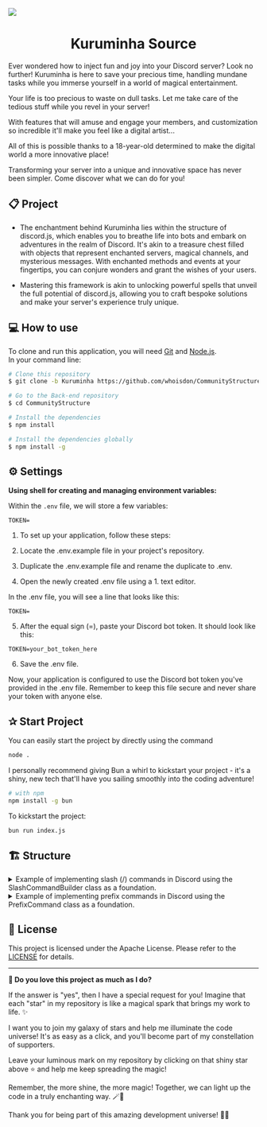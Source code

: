 ![](https://i.imgur.com/itlNpH6.png)

<h1 align="center"> 
	Kuruminha Source
</h1>

Ever wondered how to inject fun and joy into your Discord server? Look no further! Kuruminha is here to save your precious time, handling mundane tasks while you immerse yourself in a world of magical entertainment.

Your life is too precious to waste on dull tasks. Let me take care of the tedious stuff while you revel in your server!

With features that will amuse and engage your members, and customization so incredible it'll make you feel like a digital artist...

All of this is possible thanks to a 18-year-old determined to make the digital world a more innovative place!

Transforming your server into a unique and innovative space has never been simpler. Come discover what we can do for you!

## 📋 Project

* The enchantment behind Kuruminha lies within the structure of discord.js, which enables you to breathe life into bots and embark on adventures in the realm of Discord. It's akin to a treasure chest filled with objects that represent enchanted servers, magical channels, and mysterious messages. With enchanted methods and events at your fingertips, you can conjure wonders and grant the wishes of your users.

* Mastering this framework is akin to unlocking powerful spells that unveil the full potential of discord.js, allowing you to craft bespoke solutions and make your server's experience truly unique. <br>

## 💻 How to use

To clone and run this application, you will need [Git](https://git-scm.com) and  [Node.js](https://nodejs.org/en/download/). 
<br>
In your command line:

```bash
# Clone this repository
$ git clone -b Kuruminha https://github.com/whoisdon/CommunityStructure.git
```
```bash
# Go to the Back-end repository
$ cd CommunityStructure
```
```bash
# Install the dependencies
$ npm install
```
```bash
# Install the dependencies globally
$ npm install -g
```

## ⚙️ Settings

**Using shell for creating and managing environment variables:**

Within the `.env` file, we will store a few variables:

```plaintext
TOKEN=
```

1. To set up your application, follow these steps:

1. Locate the .env.example file in your project's repository.

1. Duplicate the .env.example file and rename the duplicate to .env.

1. Open the newly created .env file using a 1. text editor.

In the .env file, you will see a line that looks like this:

```plaintext
TOKEN=
```
5. After the equal sign (=), paste your Discord bot token. It should look like this:
```plaintext
TOKEN=your_bot_token_here
```
6. Save the .env file.

Now, your application is configured to use the Discord bot token you've provided in the .env file. Remember to keep this file secure and never share your token with anyone else.
## ✰ Start Project

You can easily start the project by directly using the command
```bash
node .
```
I personally recommend giving Bun a whirl to kickstart your project - it's a shiny, new tech that'll have you sailing smoothly into the coding adventure!
```bash
# with npm
npm install -g bun
```
To kickstart the project:
```plaintext
bun run index.js
```
## 🏗️ Structure
<details>
  <summary>Example of implementing slash (/) commands in Discord using the SlashCommandBuilder class as a foundation.
  </summary>

```js
import SlashCommands from '../../Structure/SlashCommands.js';
import { SlashCommandBuilder } from 'discord.js';

export default class extends SlashCommands {
  constructor(client) {
    super(client, {
      data: new SlashCommandBuilder()
        .setName('test')
        .setDescription('.')  
    });
  }

  run = async (interaction) => {

  }
}
```
</details>
<details>
  <summary>Example of implementing prefix commands in Discord using the PrefixCommand class as a foundation.
  </summary>

```js
import PrefixCommands from '../../Structure/PrefixCommands.js';

export default class extends PrefixCommands {
    constructor(client) {
        super(client, {
            name: 'test',
            aliases: ['testing']
        });
    }
    run = (message, args) => {

    }
}
```
</details>

## 📝 License

This project is licensed under the Apache License. Please refer to the  [LICENSE](LICENSE) for details.

---

**🌟 Do you love this project as much as I do?**

If the answer is "yes", then I have a special request for you! Imagine that each "star" in my repository is like a magical spark that brings my work to life. ✨

I want you to join my galaxy of stars and help me illuminate the code universe! It's as easy as a click, and you'll become part of my constellation of supporters.

Leave your luminous mark on my repository by clicking on that shiny star above ⭐️ and help me keep spreading the magic!

Remember, the more shine, the more magic! Together, we can light up the code in a truly enchanting way. 🪄💫

Thank you for being part of this amazing development universe! 🚀🌌
